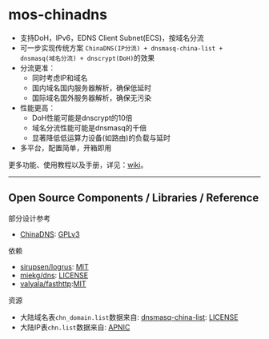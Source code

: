 # mos-chinadns

* 支持DoH，IPv6，EDNS Client Subnet(ECS)，按域名分流
* 可一步实现传统方案 `ChinaDNS(IP分流) + dnsmasq-china-list + dnsmasq(域名分流) + dnscrypt(DoH)`的效果
* 分流更准：
  * 同时考虑IP和域名
  * 国内域名国内服务器解析，确保低延时
  * 国际域名国外服务器解析，确保无污染
* 性能更高：
  * DoH性能可能是dnscrypt的10倍
  * 域名分流性能可能是dnsmasq的千倍
  * 显著降低低运算力设备(如路由)的负载与延时
* 多平台，配置简单，开箱即用

更多功能、使用教程以及手册，详见：[wiki](https://github.com/IrineSistiana/mos-chinadns/wiki)。

---

## Open Source Components / Libraries / Reference

部分设计参考

* [ChinaDNS](https://github.com/shadowsocks/ChinaDNS): [GPLv3](https://github.com/shadowsocks/ChinaDNS/blob/master/COPYING)

依赖

* [sirupsen/logrus](https://github.com/sirupsen/logrus): [MIT](https://github.com/sirupsen/logrus/blob/master/LICENSE)
* [miekg/dns](https://github.com/miekg/dns): [LICENSE](https://github.com/miekg/dns/blob/master/LICENSE)
* [valyala/fasthttp](https://github.com/valyala/fasthttp):[MIT](https://github.com/valyala/fasthttp/blob/master/LICENSE)

资源

* 大陆域名表`chn_domain.list`数据来自: [dnsmasq-china-list](https://github.com/felixonmars/dnsmasq-china-list): [LICENSE](https://github.com/felixonmars/dnsmasq-china-list/blob/master/LICENSE)
* 大陆IP表`chn.list`数据来自: [APNIC](https://ftp.apnic.net/apnic/stats/apnic/delegated-apnic-latest)
